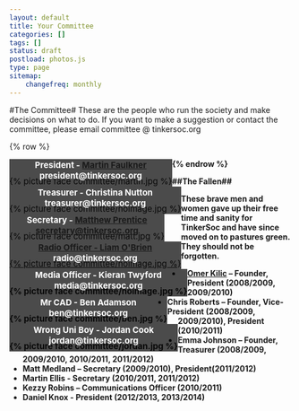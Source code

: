 ```yaml
---
layout: default 
title: Your Committee
categories: []
tags: []
status: draft
postload: photos.js
type: page
sitemap:
    changefreq: monthly
---
```


<style>

section figure {
    float: left;
    clear: both;
    
    position: relative;
    overflow: auto;
    display: inline-block;
    
    margin: 0 auto;
    padding: 30px 0 0 0;
    font-size: 15px;
}

section figure img {
    vertical-align: bottom;
}

section figure figcaption {
    position: absolute;
    bottom: 0;
    left: 0;
    right: 0;
    
    background: rgba(0,0,0,0.7);
    text-align: center;
    color: #fff; 
    padding: 10px;
}

section#container {
	margin-right: auto;
	margin-left: auto;
}

@media (max-width: 768px) {
section figure img {
	width: 100%;
}

}


</style>

#The Committee#
These are the people who run the society and make decisions on what to do. If you want to make a suggestion or contact the committee, please email committee @ tinkersoc.org

{% row %}
<section id="container" class=".col-md-12">
<figure class="item">
{% picture face committee/martin.jpg %}
<figcaption>
<strong>President - <a href="www.martinfaulkner.co.uk">Martin Faulkner</a></strong>
<strong>president@tinkersoc.org</strong>
</figcaption>
</figure>

<figure class="item">
{% picture face committee/noimage.jpg %}
<figcaption>
<strong>Treasurer - Christina Nutton</a></strong>
<strong>treasurer@tinkersoc.org</strong>
</figcaption>
</figure>

<figure class="item">
{% picture face committee/matt.jpg %}
<figcaption>
<strong>Secretary - <a href="www.electronicbyte.cc">Matthew Prentice</strong>
<strong>secretary@tinkersoc.org</strong>
</figcaption>
</figure>

<figure class="item">
{% picture face committee/noimage.jpg %}
<figcaption>
<strong>Radio Officer - Liam O'Brien</a>
<strong>radio@tinkersoc.org</strong>
</figcaption>
</figure>

<figure class="item">
{% picture face committee/noimage.jpg %}
<figcaption>
<strong>Media Officer - Kieran Twyford</a>
<strong>media@tinkersoc.org</strong>
</figcaption>
</figure>

<figure class="item">
{% picture face committee/ben.jpg %}
<figcaption>
Mr CAD - Ben Adamson
ben@tinkersoc.org
</figcaption>
</figure>

<figure class="item">
{% picture face committee/jordan.jpg %}
<figcaption>
Wrong Uni Boy - Jordan Cook
jordan@tinkersoc.org
</figcaption>
</figure>

{% endrow %}

##The Fallen##

These brave men and women gave up their free time and sanity for TinkerSoc and
have since moved on to pastures green. They should not be forgotten.

* <strong><a href="http://omer.me/">Omer Kilic</a></strong> – Founder, President (2008/2009, 2009/2010)
* **Chris Roberts** – Founder, Vice-President (2008/2009, 2009/2010), President (2010/2011)
* **Emma Johnson** – Founder, Treasurer (2008/2009, 2009/2010, 2010/2011, 2011/2012)
* **Matt Medland** – Secretary (2009/2010), President(2011/2012)
* **Martin Ellis** - Secretary (2010/2011, 2011/2012)
* **Kezzy Robins** – Communications Officer (2010/2011)
* **Daniel Knox** - President (2012/2013, 2013/2014)

